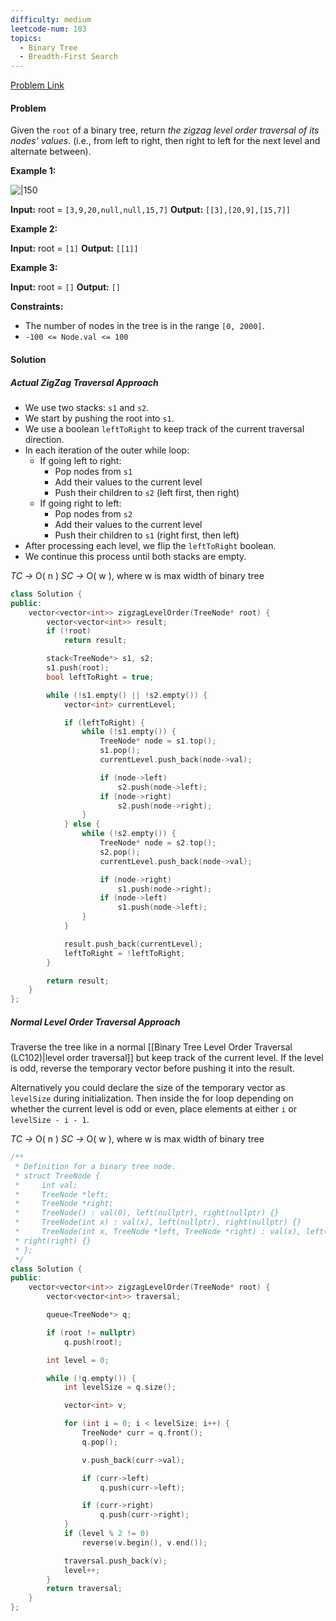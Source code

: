 ```yaml
---
difficulty: medium
leetcode-num: 103
topics:
  - Binary Tree
  - Breadth-First Search
---
```

[Problem Link](https://leetcode.com/problems/binary-tree-zigzag-level-order-traversal/)

#### Problem
Given the `root` of a binary tree, return _the zigzag level order traversal of its nodes' values_. (i.e., from left to right, then right to left for the next level and alternate between).

**Example 1:**

![|150](https://assets.leetcode.com/uploads/2021/02/19/tree1.jpg)

**Input:** root = `[3,9,20,null,null,15,7]`
**Output:** `[[3],[20,9],[15,7]]`

**Example 2:**

**Input:** root = `[1]`
**Output:** `[[1]]`

**Example 3:**

**Input:** root = `[]`
**Output:** `[]`

**Constraints:**

- The number of nodes in the tree is in the range `[0, 2000]`.
- `-100 <= Node.val <= 100`

#### Solution

##### Actual ZigZag Traversal Approach
- We use two stacks: `s1` and `s2`.
- We start by pushing the root into `s1`.
- We use a boolean `leftToRight` to keep track of the current traversal direction.
- In each iteration of the outer while loop:
    - If going left to right:
        - Pop nodes from `s1`
        - Add their values to the current level
        - Push their children to `s2` (left first, then right)
    - If going right to left:
        - Pop nodes from `s2`
        - Add their values to the current level
        - Push their children to `s1` (right first, then left)
- After processing each level, we flip the `leftToRight` boolean.
- We continue this process until both stacks are empty.

*TC ->* O( n )
*SC ->* O( w ), where w is max width of binary tree

```cpp title=Code
class Solution {
public:
    vector<vector<int>> zigzagLevelOrder(TreeNode* root) {
        vector<vector<int>> result;
        if (!root)
            return result;

        stack<TreeNode*> s1, s2;
        s1.push(root);
        bool leftToRight = true;

        while (!s1.empty() || !s2.empty()) {
            vector<int> currentLevel;

            if (leftToRight) {
                while (!s1.empty()) {
                    TreeNode* node = s1.top();
                    s1.pop();
                    currentLevel.push_back(node->val);

                    if (node->left)
                        s2.push(node->left);
                    if (node->right)
                        s2.push(node->right);
                }
            } else {
                while (!s2.empty()) {
                    TreeNode* node = s2.top();
                    s2.pop();
                    currentLevel.push_back(node->val);

                    if (node->right)
                        s1.push(node->right);
                    if (node->left)
                        s1.push(node->left);
                }
            }

            result.push_back(currentLevel);
            leftToRight = !leftToRight;
        }

        return result;
    }
};
```

##### Normal Level Order Traversal Approach
Traverse the tree like in a normal [[Binary Tree Level Order Traversal (LC102)|level order traversal]] but keep track of the current level. If the level is odd, reverse the temporary vector before pushing it into the result.

Alternatively you could declare the size of the temporary vector as  `levelSize` during initialization. Then inside the for loop depending on whether the current level is odd or even, place elements at either `i` or `levelSize - i - 1`.

*TC ->* O( n )
*SC ->* O( w ), where w is max width of binary tree

```cpp title=Code
/**
 * Definition for a binary tree node.
 * struct TreeNode {
 *     int val;
 *     TreeNode *left;
 *     TreeNode *right;
 *     TreeNode() : val(0), left(nullptr), right(nullptr) {}
 *     TreeNode(int x) : val(x), left(nullptr), right(nullptr) {}
 *     TreeNode(int x, TreeNode *left, TreeNode *right) : val(x), left(left),
 * right(right) {}
 * };
 */
class Solution {
public:
    vector<vector<int>> zigzagLevelOrder(TreeNode* root) {
        vector<vector<int>> traversal;

        queue<TreeNode*> q;

        if (root != nullptr)
            q.push(root);

        int level = 0;

        while (!q.empty()) {
            int levelSize = q.size();

            vector<int> v;

            for (int i = 0; i < levelSize; i++) {
                TreeNode* curr = q.front();
                q.pop();

                v.push_back(curr->val);

                if (curr->left)
                    q.push(curr->left);

                if (curr->right)
                    q.push(curr->right);
            }
            if (level % 2 != 0)
                reverse(v.begin(), v.end());

            traversal.push_back(v);
            level++;
        }
        return traversal;
    }
};
```
